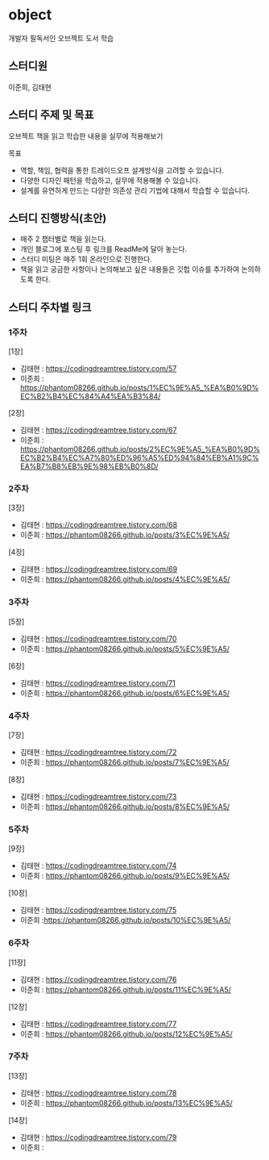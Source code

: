 # object
개발자 필독서인 오브젝트 도서 학습

## 스터디원
이준희, 김태현

## 스터디 주제 및 목표
오브젝트 책을 읽고 학습한 내용을 실무에 적용해보기

목표 
- 역할, 책임, 협력을 통한 트레이드오프 설계방식을 고려할 수 있습니다.
- 다양한 디자인 패턴을 학습하고, 실무에 적용해볼 수 있습니다.
- 설계를 유연하게 만드는 다양한 의존성 관리 기법에 대해서 학습할 수 있습니다.


## 스터디 진행방식(초안)

- 매주 2 챕터별로 책을 읽는다.
- 개인 블로그에 포스팅 후 링크를 ReadMe에 달아 놓는다.
- 스터디 미팅은 매주 1회 온라인으로 진행한다.
- 책을 읽고 궁금한 사항이나 논의해보고 싶은 내용들은 깃헙 이슈를 추가하여 논의하도록 한다.

## 스터디 주차별 링크

### 1주차
[1장]
- 김태현 : https://codingdreamtree.tistory.com/57     
- 이준희 : https://phantom08266.github.io/posts/1%EC%9E%A5_%EA%B0%9D%EC%B2%B4%EC%84%A4%EA%B3%84/

[2장]
- 김태현 : https://codingdreamtree.tistory.com/67 
- 이준희 : https://phantom08266.github.io/posts/2%EC%9E%A5_%EA%B0%9D%EC%B2%B4%EC%A7%80%ED%96%A5%ED%94%84%EB%A1%9C%EA%B7%B8%EB%9E%98%EB%B0%8D/ 


### 2주차
[3장]
- 김태현 : https://codingdreamtree.tistory.com/68
- 이준희 : https://phantom08266.github.io/posts/3%EC%9E%A5/

[4장]
- 김태현 : https://codingdreamtree.tistory.com/69
- 이준희 : https://phantom08266.github.io/posts/4%EC%9E%A5/
  
  
### 3주차
[5장]
- 김태현 : https://codingdreamtree.tistory.com/70
- 이준희 : https://phantom08266.github.io/posts/5%EC%9E%A5/

[6장]
- 김태현 : https://codingdreamtree.tistory.com/71
- 이준희 : https://phantom08266.github.io/posts/6%EC%9E%A5/
  
  
### 4주차
[7장]
- 김태현 : https://codingdreamtree.tistory.com/72
- 이준희 : https://phantom08266.github.io/posts/7%EC%9E%A5/

[8장]
- 김태현 : https://codingdreamtree.tistory.com/73
- 이준희 : https://phantom08266.github.io/posts/8%EC%9E%A5/
  
  
### 5주차
[9장]
- 김태현 : https://codingdreamtree.tistory.com/74
- 이준희 : https://phantom08266.github.io/posts/9%EC%9E%A5/

[10장]
- 김태현 : https://codingdreamtree.tistory.com/75
- 이준희 :https://phantom08266.github.io/posts/10%EC%9E%A5/

  
### 6주차
[11장]
- 김태현 : https://codingdreamtree.tistory.com/76
- 이준희 : https://phantom08266.github.io/posts/11%EC%9E%A5/

[12장]
- 김태현 : https://codingdreamtree.tistory.com/77
- 이준희 : https://phantom08266.github.io/posts/12%EC%9E%A5/

  
### 7주차
[13장]
- 김태현 : https://codingdreamtree.tistory.com/78
- 이준희 : https://phantom08266.github.io/posts/13%EC%9E%A5/

[14장]
- 김태현 : https://codingdreamtree.tistory.com/79
- 이준희 : 

